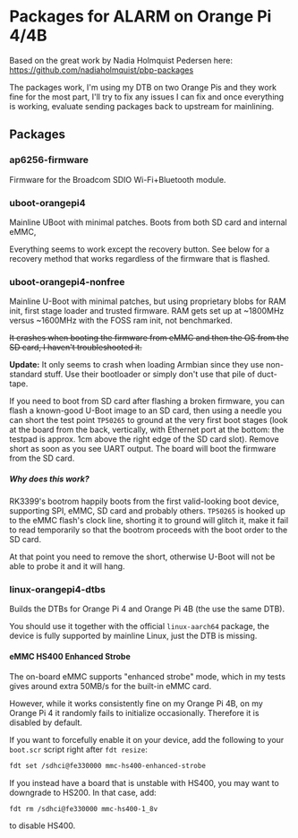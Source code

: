 # Packages for ALARM on Orange Pi 4/4B

Based on the great work by Nadia Holmquist Pedersen here: https://github.com/nadiaholmquist/pbp-packages

The packages work, I'm using my DTB on two Orange Pis and they work fine for the most part,
I'll try to fix any issues I can fix and once everything is working, evaluate sending packages
back to upstream for mainlining.

## Packages

### ap6256-firmware

Firmware for the Broadcom SDIO Wi-Fi+Bluetooth module.


### uboot-orangepi4

Mainline UBoot with minimal patches. Boots from both SD card and internal eMMC,

Everything seems to work except the recovery button. See below for a recovery method that works regardless
of the firmware that is flashed.

### uboot-orangepi4-nonfree

Mainline U-Boot with minimal patches, but using proprietary blobs for RAM init, first stage loader and trusted firmware.
RAM gets set up at ~1800MHz versus ~1600MHz with the FOSS ram init, not benchmarked.

~~It crashes when booting the firmware from eMMC and then the OS from the SD card, I haven't troubleshooted it.~~

**Update:** It only seems to crash when loading Armbian since they use non-standard stuff. Use their bootloader
or simply don't use that pile of duct-tape.

If you need to boot from SD card after flashing a broken firmware, you can flash a known-good U-Boot image to an SD card,
then using a needle you can short the test point `TP50265` to ground at the very first boot stages (look at the
board from the back, vertically, with Ethernet port at the bottom: the testpad is approx. 1cm above the right edge
of the SD card slot). Remove short as soon as you see UART output. The board will boot the firmware from the SD
card.

##### Why does this work?

RK3399's bootrom happily boots from the first valid-looking boot device, supporting SPI, eMMC, SD card and probably
others. `TP50265` is hooked up to the eMMC flash's clock line, shorting it to ground will glitch it, make it fail to
read temporarily so that the bootrom proceeds with the boot order to the SD card.

At that point you need to remove the short, otherwise U-Boot will not be able to probe it and it will hang.

### linux-orangepi4-dtbs

Builds the DTBs for Orange Pi 4 and Orange Pi 4B (the use the same DTB).

You should use it together with the official `linux-aarch64` package, the device is fully
supported by mainline Linux, just the DTB is missing.

#### eMMC HS400 Enhanced Strobe

The on-board eMMC supports "enhanced strobe" mode, which in my tests gives around extra 50MB/s for the built-in
eMMC card.

However, while it works consistently fine on my Orange Pi 4B, on my Orange Pi 4 it randomly fails to initialize
occasionally. Therefore it is disabled by default.

If you want to forcefully enable it on your device, add the following to your `boot.scr` script right after `fdt resize`:

```bash
fdt set /sdhci@fe330000 mmc-hs400-enhanced-strobe
```

If you instead have a board that is unstable with HS400, you may want to downgrade to HS200. In that case, add:

```bash
fdt rm /sdhci@fe330000 mmc-hs400-1_8v
```

to disable HS400.
